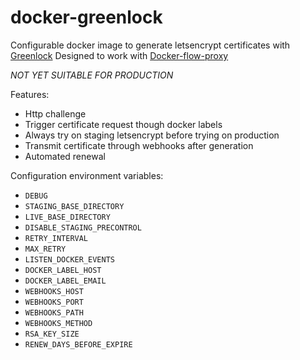 # docker-greenlock

Configurable docker image to generate letsencrypt certificates with [Greenlock](https://git.coolaj86.com/coolaj86/greenlock.js)
Designed to work with [Docker-flow-proxy](https://proxy.dockerflow.com/)

*NOT YET SUITABLE FOR PRODUCTION*

Features:
- Http challenge
- Trigger certificate request though docker labels
- Always try on staging letsencrypt before trying on production
- Transmit certificate through webhooks after generation
- Automated renewal

Configuration environment variables:
- `DEBUG`
- `STAGING_BASE_DIRECTORY`
- `LIVE_BASE_DIRECTORY`
- `DISABLE_STAGING_PRECONTROL`
- `RETRY_INTERVAL`
- `MAX_RETRY`
- `LISTEN_DOCKER_EVENTS`
- `DOCKER_LABEL_HOST`
- `DOCKER_LABEL_EMAIL`
- `WEBHOOKS_HOST`
- `WEBHOOKS_PORT`
- `WEBHOOKS_PATH`
- `WEBHOOKS_METHOD`
- `RSA_KEY_SIZE`
- `RENEW_DAYS_BEFORE_EXPIRE`